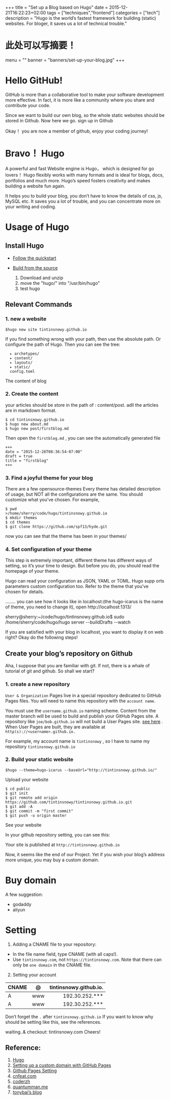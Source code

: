 +++
title = "Set up a Blog based on Hugo"
date =  2015-12-21T16:22:23+02:00
tags = ["techniques","frontend"]
categories = ["tech"]
description = "Hugo is the world’s fastest framework for building (static) websites. For bloger, it saves us a lot of technical trouble."
# 此处可以写摘要！
menu = ""
banner = "banners/set-up-your-blog.jpg"
+++

# Hello GitHub!

GitHub is more than a collaborative tool to make your software development more effective. In fact, it is more like a community where you share and contribute your code.

Since we want to build our own blog, so the whole static websites should be stored in Github. Now here we go. sign up in Github

Okay！ you are now a member of github, enjoy your coding journey!

# Bravo！ Hugo

A powerful and fast Website engine is Hugo， which is designed for go lovers！ Hugo flexibly works with many formats and is ideal for blogs, docs, portfolios and much more. Hugo’s speed fosters creativity and makes building a website fun again.

It helps you to build your blog, you don’t have to know the details of css, js, MySQL etc. It saves you a lot of trouble, and you can concentrate more on your writing and coding.

# Usage of Hugo

## Install Hugo

- [Follow the quickstart](https://gohugo.io/getting-started/installing/)

- [Build from the source](https://github.com/gohugoio/hugo/releases)
   1. Download and unzip
   2. move the "hugo/" into "/usr/bin/hugo"
   3. test hugo
## Relevant Commands 

### 1. new a website

    $hugo new site tintinsnowy.github.io

If you find something wrong with your path, then use the  absolute path. Or configure the path of Hugo.
    Then you can see the tree:

      ▸ archetypes/
      ▸ content/
      ▸ layouts/
      ▸ static/
      config.toml
The content of blog

### 2. Create the content 
your articles should be store in the path of : content/post. adll the articles are in markdown format.

    $ cd tintinsnowy.github.io
    $ hugo new about.md
    $ hugo new post/firstblog.md

  Then open the `firstblog.md` , you can see the automatically generated file

    +++
    date = "2015-12-26T08:36:54-07:00"
    draft = true
    title = "firstblog"
    +++ 

### 3. Find a joyful theme for your blog

There are a few opensource-themes Every theme has detailed description of usage, but NOT all the configurations are the same. You should customize what you’ve chosen. For example,

    $ pwd
    >/home/sherry/code/hugo/tintinsnowy.github.io
    $ mkdir themes
    $ cd themes
    $ git clone https://github.com/spf13/hyde.git
now you can see that the theme has been in your themes/

### 4. Set configuration of your theme

This step is extremely important, different theme has different ways of setting, so it’s your time to design. But before you do, you should read the homepage of your theme.

Hugo can read your configuration as JSON, YAML or TOML. Hugo supp orts parameters custom configuration too. Refer to the theme that you’ve chosen for details.

…….. you can see how it looks like in localhost:(the hugo-icarus is the name of theme, you need to change it), open http://localhost:1313/

 sherry@sherry:~/code/hugo/tintinsnowy.github.io$ sudo /home/sherry/code/hugo/hugo server --buildDrafts --watch

If you are satisfied with your blog in localhost, you want to display it on web right? Okay do the following steps!

## Create your blog’s repository on Github

Aha, I suppose that you are familiar with git. If not, there is a whale of tutorial of git and github. So shall we start?

### 1. create a new repository

`User & Organization` Pages live in a special repository dedicated to GitHub Pages files. You will need to name this repository with the `account name`.

You must use the `username.github.io` naming scheme. Content from the master branch will be used to build and publish your GitHub Pages site. A repository like `joe/bob.github.io` will not build a User Pages site. [see here](https://help.github.com/articles/user-organization-and-project-pages/) .
When User Pages are built, they are available at `http(s)://<username>.github.io.`

For example, my account name is `tintinsnowy` , so I have to name my repository `tintinsnowy.github.io`

### 2. Build your static website

    $hugo --theme=hugo-icarus --baseUrl="http://tintinsnowy.github.io/"

Upload your website

    $ cd public
    $ git init
    $ git remote add origin https://github.com/tintinsnowy/tintinsnowy.github.io.git
    $ git add -A
    $ git commit -m "first commit"
    $ git push -u origin master

See your website

In your github repository setting, you can see this:

Your site is published at `http://tintinsnowy.github.io`

Now, it seems like the end of our Project. Yet if you wish your blog’s address more unique, you may buy a custom domain.

# Buy domain

A few suggestion:

* godaddy
* aliyun

# Setting

1. Adding a CNAME file to your repository: 

* In the file name field, type CNAME (with all caps!).
* Use `tintinsnowy.com`, not `https://tintinsnowy.com`. Note that there can only be `one domain` in the CNAME file. 

2. Setting your account

| CNAME | @ | tintinsnowy.github.io. |
|-----|:--:|--------------------:|
|A|www|192.30.252.***|
|A|	www	|192.30.252.***|

Don’t forget the `.` after `tintinsnowy.github.io` If you want to know why should be setting like this, see the references.

waiting..& checkout: tintinsnowy.com
Cheers!

## Reference:

1. [Hugo](https://gohugo.io/)
2. [Setting up a custom domain with GitHub Pages](https://help.github.com/articles/using-a-custom-domain-with-github-pages/)
3. [Github Pages Setting](https://help.github.com/articles/user-organization-and-project-pages/)
4. [cnfeat.com](http://www.cnfeat.com/)
5. [coderzh](https://blog.coderzh.com/2015/08/29/hugo/)
6. [quantumman.me](http://quantumman.me/blog/setting-up-a-domain-with-gitHub-pages.html)
7. [tonybai’s blog](http://tonybai.com/2015/09/23/intro-of-gohugo/)
